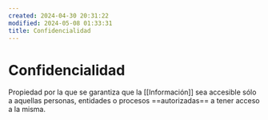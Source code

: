 ```yaml
---
created: 2024-04-30 20:31:22
modified: 2024-05-08 01:33:31
title: Confidencialidad
---
```


# Confidencialidad

Propiedad por la que se garantiza que la [[Información]] sea accesible sólo a aquellas personas, entidades o procesos ==autorizadas== a tener acceso a la misma.

